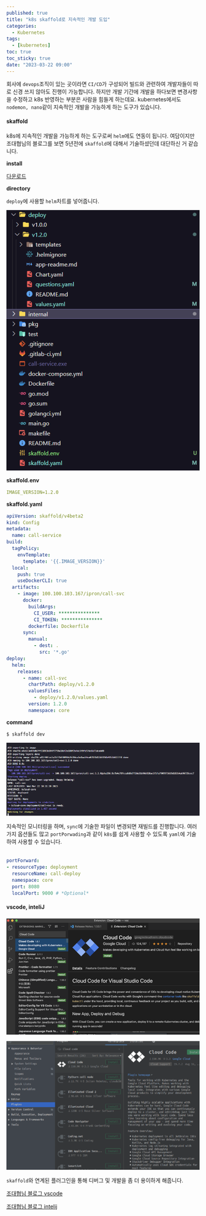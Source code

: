 ```yaml
---
published: true
title: "k8s skaffold로 지속적인 개발 도입"
categories:
  - Kubernetes
tags:
  - [kubernetes]
toc: true
toc_sticky: true
date: "2023-03-22 09:00"
---
```


회사에 `devops`조직이 있는 곳이라면 `CI/CD`가 구성되어 빌드와 관련하여 개발자들이 따로 신경 쓰지 않아도 진행이 가능합니다. 하지만 개발 기간에 개발을 하다보면 변경사항을 수정하고 k8s 반영하는 부분은 사람을 힘들게 하는데요. kubernetes에서도 `nodemon, nano`같이 지속적인 개발을 가능하게 하는 도구가 있습니다.

#### skaffold

k8s에 지속적인 개발을 가능하게 하는 도구로써 `helm`에도 연동이 됩니다. 여담이지만 조대협님의 블로그를 보면 5년전에 `skaffold`에 대해서 기술하셨던데 대단하신 거 같습니다.

**install**

[다운로드](https://skaffold.dev/)

**directory**

`deploy`에 사용할 `helm`차트를 넣어줍니다.

![image-20230322115418554](../../../assets/images/posts/2023-03-22-post-skaffold/image-20230322115418554.png)

**skaffold.env**

```yaml
IMAGE_VERSION=1.2.0
```

**skaffold.yaml**

```yaml
apiVersion: skaffold/v4beta2
kind: Config
metadata:
  name: call-service
build:
  tagPolicy:
    envTemplate:
      template: '{{.IMAGE_VERSION}}'
  local:
    push: true
    useDockerCLI: true
  artifacts:
    - image: 100.100.103.167/ipron/call-svc
      docker:
        buildArgs:
          CI_USER: ***************
          CI_TOKEN: ***************
        dockerfile: Dockerfile
      sync:
        manual:
          - dest: .
            src: '*.go'
deploy:
  helm:
    releases:
      - name: call-svc
        chartPath: deploy/v1.2.0
        valuesFiles:
          - deploy/v1.2.0/values.yaml
        version: 1.2.0
        namespace: core
```

**command**

```bash
$ skaffold dev
```

![image-20230322103306627](../../../assets/images/posts/2023-03-22-post-skaffold/image-20230322103306627.png)

지속적인 모니터링을 하며, `sync`에 기술한 파일이 변경되면 재빌드를 진행합니다. 여러가지 옵션들도 많고 `portPorwading`과 같이 `k8s`를 쉽게 사용할 수 있도록 `yaml`에 기술하여 사용할 수 있습니다.

```yaml
        
portForward:
- resourceType: deployment
  resourceName: call-deploy
  namespace: core
  port: 8080
  localPort: 9000 # *Optional*
```

#### vscode, inteliJ

![image-20230322103639098](../../../assets/images/posts/2023-03-22-post-skaffold/image-20230322103639098.png)

![image-20230322103733172](../../../assets/images/posts/2023-03-22-post-skaffold/image-20230322103733172.png)

`skaffold`와 연계된 플러그인을 통해 디버그 및 개발을 좀 더 용이하게 해줍니다.

[조대협님 블로그 vscode](https://bcho.tistory.com/1351)

[조대협님 블로그 intelij](https://bcho.tistory.com/1350)
